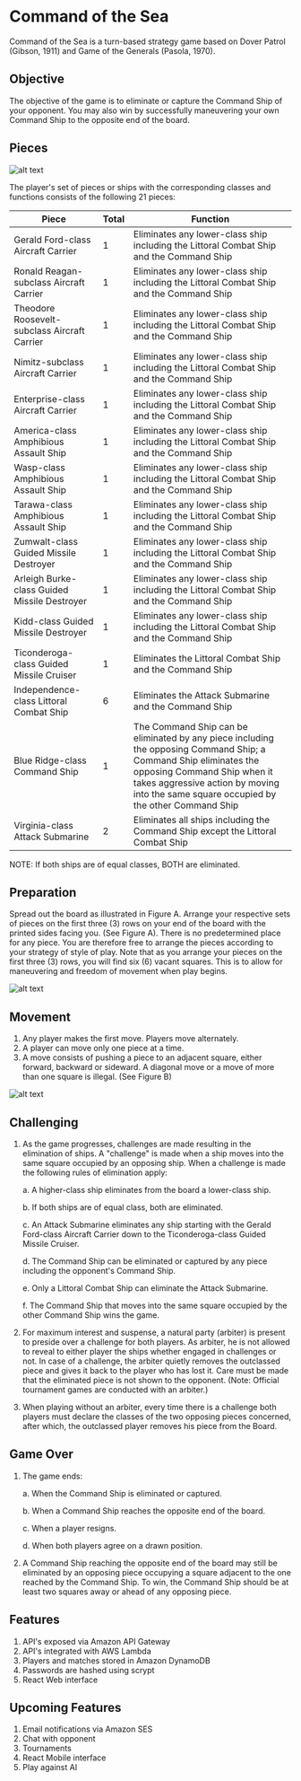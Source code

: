 # Command of the Sea

Command of the Sea is a turn-based strategy game based on Dover Patrol (Gibson, 1911) and Game of the Generals (Pasola, 
1970).

## Objective

The objective of the game is to eliminate or capture the Command Ship of your opponent. You may also win by successfully
maneuvering your own Command Ship to the opposite end of the board.

## Pieces

![alt text](images/Pieces.png "Pieces")

The player's set of pieces or ships with the corresponding classes and functions consists of the following 21 pieces:

Piece                                         | Total | Function
--------------------------------------------- | ----- | --------
Gerald Ford-class Aircraft Carrier            | 1     | Eliminates any lower-class ship including the Littoral Combat Ship and the Command Ship
Ronald Reagan-subclass Aircraft Carrier       | 1     | Eliminates any lower-class ship including the Littoral Combat Ship and the Command Ship
Theodore Roosevelt-subclass Aircraft Carrier  | 1     | Eliminates any lower-class ship including the Littoral Combat Ship and the Command Ship
Nimitz-subclass Aircraft Carrier              | 1     | Eliminates any lower-class ship including the Littoral Combat Ship and the Command Ship
Enterprise-class Aircraft Carrier             | 1     | Eliminates any lower-class ship including the Littoral Combat Ship and the Command Ship
America-class Amphibious Assault Ship         | 1     | Eliminates any lower-class ship including the Littoral Combat Ship and the Command Ship
Wasp-class Amphibious Assault Ship            | 1     | Eliminates any lower-class ship including the Littoral Combat Ship and the Command Ship
Tarawa-class Amphibious Assault Ship          | 1     | Eliminates any lower-class ship including the Littoral Combat Ship and the Command Ship
Zumwalt-class Guided Missile Destroyer        | 1     | Eliminates any lower-class ship including the Littoral Combat Ship and the Command Ship
Arleigh Burke-class Guided Missile Destroyer  | 1     | Eliminates any lower-class ship including the Littoral Combat Ship and the Command Ship
Kidd-class Guided Missile Destroyer           | 1     | Eliminates any lower-class ship including the Littoral Combat Ship and the Command Ship
Ticonderoga-class Guided Missile Cruiser      | 1     | Eliminates the Littoral Combat Ship and the Command Ship
Independence-class Littoral Combat Ship       | 6     | Eliminates the Attack Submarine and the Command Ship
Blue Ridge-class Command Ship                 | 1     | The Command Ship can be eliminated by any piece including the opposing Command Ship; a Command Ship eliminates the opposing Command Ship when it takes aggressive action by moving into the same square occupied by the other Command Ship
Virginia-class Attack Submarine               | 2     | Eliminates all ships including the Command Ship except the Littoral Combat Ship

NOTE: If both ships are of equal classes, BOTH are eliminated.

## Preparation

Spread out the board as illustrated in Figure A. Arrange your respective sets of pieces on the first three (3) rows on
your end of the board with the printed sides facing you. (See Figure A). There is no predetermined place for any piece.
You are therefore free to arrange the pieces according to your strategy of style of play. Note that as you arrange your
pieces on the first three (3) rows, you will find six (6) vacant squares. This is to allow for maneuvering and freedom
of movement when play begins.

![alt text](images/Figure_A.png "Figure A")
 
## Movement

1. Any player makes the first move. Players move alternately. 
2. A player can move only one piece at a time.
3. A move consists of pushing a piece to an adjacent square, either forward, backward or sideward. A diagonal move or a
move of more than one square is illegal. (See Figure B)

![alt text](images/Figure_B.png "Figure B")

## Challenging

1. As the game progresses, challenges are made resulting in the elimination of ships. A "challenge" is made when a ship
moves into the same square occupied by an opposing ship. When a challenge is made the following rules of elimination
apply:

   a. A higher-class ship eliminates from the board a lower-class ship.
   
   b. If both ships are of equal class, both are eliminated.
   
   c. An Attack Submarine eliminates any ship starting with the Gerald Ford-class Aircraft Carrier down to the
    Ticonderoga-class Guided Missile Cruiser.
    
   d. The Command Ship can be eliminated or captured by any piece including the opponent's Command Ship.
   
   e. Only a Littoral Combat Ship can eliminate the Attack Submarine.
   
   f. The Command Ship that moves into the same square occupied by the other Command Ship wins the game. 

2. For maximum interest and suspense, a natural party (arbiter) is present to preside over a challenge for both players.
As arbiter, he is not allowed to reveal to either player the ships whether engaged in challenges or not. In case of a
challenge, the arbiter quietly removes the outclassed piece and gives it back to the player who has lost it. Care must
be made that the eliminated piece is not shown to the opponent. (Note: Official tournament games are conducted with an
arbiter.) 

3. When playing without an arbiter, every time there is a challenge both players must declare the classes of the two
opposing pieces concerned, after which, the outclassed player removes his piece from the Board. 

## Game Over

1. The game ends:

   a. When the Command Ship is eliminated or captured.
   
   b. When a Command Ship reaches the opposite end of the board.
   
   c. When a player resigns.
   
   d. When both players agree on a drawn position.

2. A Command Ship reaching the opposite end of the board may still be eliminated by an opposing piece occupying a square
adjacent to the one reached by the Command Ship. To win, the Command Ship should be at least two squares away or ahead
of any opposing piece.

## Features

1. API's exposed via Amazon API Gateway
2. API's integrated with AWS Lambda
3. Players and matches stored in Amazon DynamoDB
4. Passwords are hashed using scrypt
5. React Web interface

## Upcoming Features

1. Email notifications via Amazon SES
2. Chat with opponent
3. Tournaments
4. React Mobile interface
5. Play against AI
